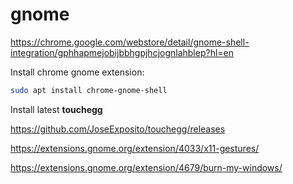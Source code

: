 # gnome

https://chrome.google.com/webstore/detail/gnome-shell-integration/gphhapmejobijbbhgpjhcjognlahblep?hl=en

Install chrome gnome extension:
```bash
sudo apt install chrome-gnome-shell
```

Install latest **touchegg**

https://github.com/JoseExposito/touchegg/releases

https://extensions.gnome.org/extension/4033/x11-gestures/

https://extensions.gnome.org/extension/4679/burn-my-windows/


